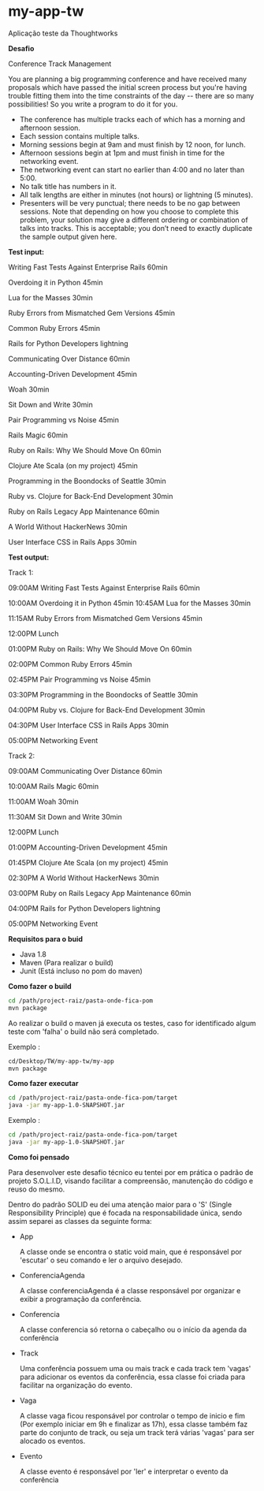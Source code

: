 # my-app-tw
Aplicação teste da Thoughtworks

**Desafio**

Conference Track Management

You are planning a big programming conference and have received many proposals which have passed the initial screen process but you're having trouble fitting them into the time constraints of the day -- there are so many possibilities! So you write a program to do it for you.
- The conference has multiple tracks each of which has a morning and afternoon session.
- Each session contains multiple talks.
- Morning sessions begin at 9am and must finish by 12 noon, for lunch.
- Afternoon sessions begin at 1pm and must finish in time for the networking event.
- The networking event can start no earlier than 4:00 and no later than 5:00.
- No talk title has numbers in it.
- All talk lengths are either in minutes (not hours) or lightning (5 minutes).
- Presenters will be very punctual; there needs to be no gap between sessions.
Note that depending on how you choose to complete this problem, your solution may give a different ordering or combination of talks into tracks. This is acceptable; you don’t need to exactly duplicate the sample output given here.

**Test input:**

Writing Fast Tests Against Enterprise Rails 60min

Overdoing it in Python 45min

Lua for the Masses 30min

Ruby Errors from Mismatched Gem Versions 45min

Common Ruby Errors 45min

Rails for Python Developers lightning

Communicating Over Distance 60min

Accounting-Driven Development 45min

Woah 30min

Sit Down and Write 30min

Pair Programming vs Noise 45min

Rails Magic 60min

Ruby on Rails: Why We Should Move On 60min

Clojure Ate Scala (on my project) 45min

Programming in the Boondocks of Seattle 30min

Ruby vs. Clojure for Back-End Development 30min

Ruby on Rails Legacy App Maintenance 60min

A World Without HackerNews 30min

User Interface CSS in Rails Apps 30min

**Test output:**

Track 1:

09:00AM Writing Fast Tests Against Enterprise Rails 60min

10:00AM Overdoing it in Python 45min
10:45AM Lua for the Masses 30min

11:15AM Ruby Errors from Mismatched Gem Versions 45min

12:00PM Lunch

01:00PM Ruby on Rails: Why We Should Move On 60min

02:00PM Common Ruby Errors 45min

02:45PM Pair Programming vs Noise 45min

03:30PM Programming in the Boondocks of Seattle 30min

04:00PM Ruby vs. Clojure for Back-End Development 30min

04:30PM User Interface CSS in Rails Apps 30min

05:00PM Networking Event

Track 2:

09:00AM Communicating Over Distance 60min

10:00AM Rails Magic 60min

11:00AM Woah 30min

11:30AM Sit Down and Write 30min

12:00PM Lunch

01:00PM Accounting-Driven Development 45min

01:45PM Clojure Ate Scala (on my project) 45min

02:30PM A World Without HackerNews 30min

03:00PM Ruby on Rails Legacy App Maintenance 60min

04:00PM Rails for Python Developers lightning

05:00PM Networking Event

**Requisitos para o buid**
- Java 1.8
- Maven (Para realizar o build)
- Junit (Está incluso no pom do maven)

**Como fazer o build**
```bash
cd /path/project-raiz/pasta-onde-fica-pom
mvn package
```
Ao realizar o build o maven já executa os testes, caso for identificado algum teste com 'falha' o build não será completado.

Exemplo :
```bash
cd/Desktop/TW/my-app-tw/my-app
mvn package
```

**Como fazer executar**
```bash
cd /path/project-raiz/pasta-onde-fica-pom/target
java -jar my-app-1.0-SNAPSHOT.jar
```
Exemplo :
```bash
cd /path/project-raiz/pasta-onde-fica-pom/target
java -jar my-app-1.0-SNAPSHOT.jar
```

**Como foi pensado**

Para desenvolver este desafio técnico eu tentei por em prática o padrão de projeto S.O.L.I.D, visando facilitar a compreensão, manutenção do código e reuso do mesmo.

Dentro do padrão SOLID eu dei uma atenção maior para o 'S' (Single Responsibility Principle) que é focada na responsabilidade única, sendo assim separei as classes da seguinte forma:

- App

    A classe onde se encontra o static void main, que é responsável por 'escutar' o seu comando e ler o arquivo desejado.

- ConferenciaAgenda

    A classe conferenciaAgenda é a classe responsável por organizar e exibir a programação da conferência.

- Conferencia

    A classe conferencia só retorna o cabeçalho ou o início da agenda da conferência

- Track

    Uma conferência possuem uma ou mais track e cada track tem 'vagas' para adicionar os eventos da conferência, essa classe foi criada para facilitar na organização do evento.

- Vaga

    A classe vaga ficou responsável por controlar o tempo de inicio e fim (Por exemplo iniciar em 9h e finalizar as 17h), essa classe também faz parte do conjunto de track, ou seja um track terá várias 'vagas' para ser alocado os eventos.

- Evento

    A classe evento é responsável por 'ler' e interpretar o evento da conferência